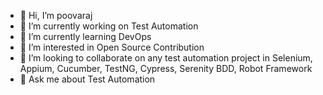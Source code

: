 
- 👋 Hi, I’m poovaraj 
- 🔭 I’m currently working on Test Automation 
- 🌱 I’m currently learning DevOps
- 👀 I’m interested in Open Source Contribution
- 👯 I’m looking to collaborate on any test automation project in Selenium, Appium, Cucumber, TestNG, Cypress, Serenity BDD, Robot Framework
- 💬 Ask me about Test Automation


